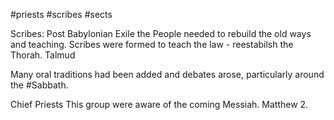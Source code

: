 #priests
#scribes
#sects

Scribes:
Post Babylonian Exile the People needed to rebuild the old ways and teaching.
Scribes were formed to teach the law - reestabilsh the Thorah.
Talmud

Many oral traditions had been added and debates arose, particularly around the #Sabbath.

Chief Priests
This group were aware of the coming Messiah.  Matthew 2.



